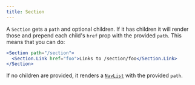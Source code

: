 ```yaml
---
title: Section
---
```


A `Section` gets a `path` and optional children. If it has children it will
render those and prepend each child's `href` prop with the provided `path`.
This means that you can do:

```.jsx
<Section path="/section">
  <Section.Link href="foo">Links to /section/foo</Section.Link>
</Section>
```

If no children are provided, it renders a [`NavList`](/blueprints/nav-components/NavList) with the provided
`path`.
